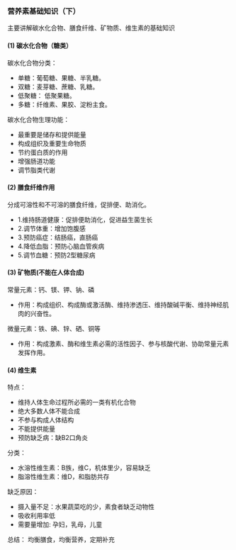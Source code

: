 ### 营养素基础知识（下）
主要讲解碳水化合物、膳食纤维、矿物质、维生素的基础知识
#### (1) 碳水化合物（糖类）
碳水化合物分类：
* 单糖：葡萄糖、果糖、半乳糖。
* 双糖：麦芽糖、蔗糖、乳糖。
* 低聚糖： 低聚果糖。
* 多糖：纤维素、果胶、淀粉主食。

碳水化合物生理功能：
* 最重要是储存和提供能量
* 构成组织及重要生命物质
* 节约蛋白质的作用
* 增强肠道功能
* 调节脂类代谢

#### (2) 膳食纤维作用
分成可溶性和不可溶的膳食纤维，促排便、助消化。
* 1.维持肠道健康：促排便助消化，促进益生菌生长
* 2.调节体重：增加饱腹感
* 3.预防癌症：结肠癌，直肠癌
* 4.降低血脂：预防心脑血管疾病
* 5.调节血糖：预防2型糖尿病

#### (3) 矿物质(不能在人体合成)
常量元素：钙、镁、钾、钠、磷
* 作用：构成组织、构成酶或激活酶、维持渗透压、维持酸碱平衡、维持神经肌肉的兴奋性。

微量元素：铁、碘、锌、硒、铜等
* 作用：构成激素、酶和维生素必需的活性因子、参与核酸代谢、协助常量元素发挥作用。


#### (4) 维生素
特点：
* 维持人体生命过程所必需的一类有机化合物
* 绝大多数人体不能合成
* 不参与构成人体结构
* 不能提供能量
* 预防缺乏病：缺B2口角炎

分类：
* 水溶性维生素：B族，维C，机体里少，容易缺乏
* 脂溶性维生素：维D，和脂肪共存

缺乏原因：
* 摄入量不足：水果蔬菜吃的少，素食者缺乏动物性
* 吸收利用率低
* 需要量增加: 孕妇，乳母，儿童

总结：
均衡膳食，均衡营养，定期补充